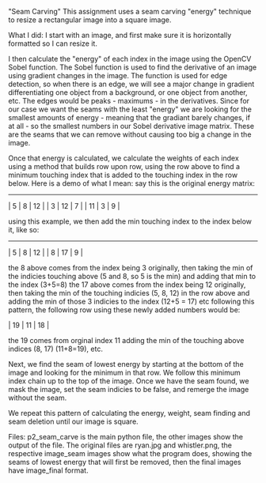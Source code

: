 "Seam Carving"
This assignment uses a seam carving "energy" technique to resize a rectangular image into a square image. 

What I did:
I start with an image, and first make sure it is horizontally formatted so I can resize it.

I then calculate the "energy" of each index in the image using the OpenCV Sobel function. The Sobel function is used to find the derivative of an image using gradient changes in the image. The function is used for edge detection, so when there is an edge, we will see a major change in gradient differentiating one object from a background, or one object from another, etc. The edges would be peaks - maximums -  in the derivatives. Since for our case we want the seams with the least "energy" we are looking for the smallest amounts of energy - meaning that the gradiant barely changes, if at all - so the smallest numbers in our Sobel derivative image matrix. These are the seams that we can remove without causing too big a change in the image.

Once that energy is calculated, we calculate the weights of each index using a method that builds row upon row, using the row above to find a minimum touching index that is added to the touching index in the row below. Here is a demo of what I mean: 
say this is the original energy matrix:
 ________________
 |  5 |  8 | 12 |
 |  3 | 12 |  7 |
 | 11 |  3 |  9 |
 
 using this example, we then add the min touching index to the index below it, like so:
 ________________
 |  5 |  8 | 12 |
 |  8 | 17 |  9 |

the 8 above comes from the index being 3 originally, then taking the min of the indicies touching above (5 and 8, so 5 is the min) and adding that min to the index (3+5=8)
the 17 above comes from the index being 12 originally, then taking the min of the touching indicies (5, 8, 12) in the row above and adding the min of those 3 indicies to the index (12+5 = 17)
etc following this pattern, the following row using these newly added numbers would be:

 | 19 | 11 | 18 |

the 19 comes from orginal index 11 adding the min of the touching above indices (8, 17) (11+8=19), etc.

Next, we find the seam of lowest energy by starting at the bottom of the image and looking for the minimum in that row. We follow this minimum index chain up to the top of the image. Once we have the seam found, we mask the image, set the seam indicies to be false, and remerge the image without the seam. 

We repeat this pattern of calculating the energy, weight, seam finding and seam deletion until our image is square.

Files:
p2_seam_carve is the main python file, the other images show the output of the file. The original files are ryan.jpg and whistler.png, the respective image_seam images show what the program does, showing the seams of lowest energy that will first be removed, then the final images have image_final format.
